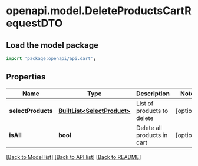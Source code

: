# openapi.model.DeleteProductsCartRequestDTO

## Load the model package
```dart
import 'package:openapi/api.dart';
```

## Properties
Name | Type | Description | Notes
------------ | ------------- | ------------- | -------------
**selectProducts** | [**BuiltList&lt;SelectProduct&gt;**](SelectProduct.md) | List of products to delete | [optional] 
**isAll** | **bool** | Delete all products in cart | [optional] 

[[Back to Model list]](../README.md#documentation-for-models) [[Back to API list]](../README.md#documentation-for-api-endpoints) [[Back to README]](../README.md)


